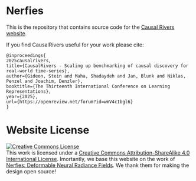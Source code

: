 # Nerfies

This is the repository that contains source code for the [Causal Rivers website](https://causalrivers.github.io).

If you find CausalRivers useful for your work please cite:
```
@inproceedings{
2025causalrivers,
title={CausalRivers - Scaling up benchmarking of causal discovery for real-world time-series},
author={Gideon, Stein and Maha, Shadaydeh and Jan, Blunk and Niklas, Penzel and Joachim, Denzler},
booktitle={The Thirteenth International Conference on Learning Representations},
year={2025},
url={https://openreview.net/forum?id=wmV4cIbgl6}
}
```

# Website License
<a rel="license" href="http://creativecommons.org/licenses/by-sa/4.0/"><img alt="Creative Commons License" style="border-width:0" src="https://i.creativecommons.org/l/by-sa/4.0/88x31.png" /></a><br />This work is licensed under a <a rel="license" href="http://creativecommons.org/licenses/by-sa/4.0/">Creative Commons Attribution-ShareAlike 4.0 International License</a>.
 Imortantly, we base this website on the work of [Nerfies: Deformable Neural Radiance Fields](https://nerfies.github.io). We thank them for making the design open source!
